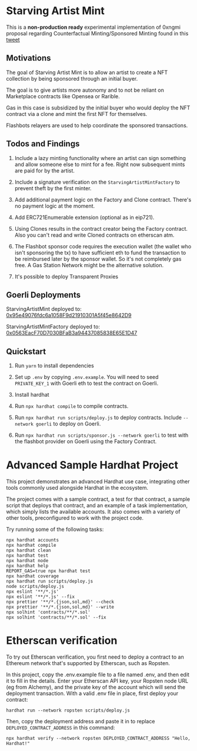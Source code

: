 # Starving Artist Mint 

This is a **non-production ready** experimental implementation of 0xngmi proposal regarding Counterfactual Minting/Sponsored Minting found in this [tweet](https://twitter.com/0xngmi/status/1447015858925195268)

## Motivations

The goal of Starving Artist Mint is to allow an artist to create a NFT collection by being sponsored through an initial buyer. 

The goal is to give artists more autonomy and to not be reliant on Marketplace contracts like Opensea or Rarible.  

Gas in this case is subsidized by the initial buyer who would deploy the NFT contract via a clone and mint the first NFT for themselves. 

Flashbots relayers are used to help coordinate the sponsored transactions.

## Todos and Findings
1. Include a lazy minting functionality where an artist can sign something and 
allow someone else to mint for a fee. Right now subsequent mints are paid for by the artist.

2. Include a signature verification on the `StarvingArtistMintFactory` to prevent theft by the first minter.  

3. Add additional payment logic on the Factory and Clone contract. There's no payment logic at the moment.

4. Add ERC721Enumerable extension (optional as in eip721).

5. Using Clones results in the contract creator being the Factory contract. Also you can't read and write Cloned contracts on etherscan atm.

6. The Flashbot sponsor code requires the execution wallet (the wallet who isn't sponsoring the tx) to have sufficient eth to fund the transaction to be reimbursed later by the sponsor wallet. So it's not completely gas free. 
A Gas Station Network might be the alternative solution.

7. It's possible to deploy Transparent Proxies

## Goerli Deployments
StarvingArtistMint deployed to: [0x95e49076fdc6a1058F9d21910301A5f45e8642D9](https://goerli.etherscan.io/address/0x95e49076fdc6a1058F9d21910301A5f45e8642D9)

StarvingArtistMintFactory deployed to: [0x0563EacF70D7030BFaB3a94437085838E65E1D47](https://goerli.etherscan.io/address/0x0563eacf70d7030bfab3a94437085838e65e1d47)

## Quickstart
1. Run `yarn` to install dependencies

1. Set up `.env` by copying `.env.example`. You will need to seed `PRIVATE_KEY_1` with Goerli eth to test the contract on Goerli.

1. Install hardhat

1. Run `npx hardhat compile` to compile contracts.

1. Run `npx hardhat run scripts/deploy.js` to deploy contracts. Include `--network goerli` to deploy on Goerli.

1. Run `npx hardhat run scripts/sponsor.js --network goerli` to test with the flashbot provider on Goerli using the Factory Contract.

# Advanced Sample Hardhat Project

This project demonstrates an advanced Hardhat use case, integrating other tools commonly used alongside Hardhat in the ecosystem.

The project comes with a sample contract, a test for that contract, a sample script that deploys that contract, and an example of a task implementation, which simply lists the available accounts. It also comes with a variety of other tools, preconfigured to work with the project code.

Try running some of the following tasks:

```shell
npx hardhat accounts
npx hardhat compile
npx hardhat clean
npx hardhat test
npx hardhat node
npx hardhat help
REPORT_GAS=true npx hardhat test
npx hardhat coverage
npx hardhat run scripts/deploy.js
node scripts/deploy.js
npx eslint '**/*.js'
npx eslint '**/*.js' --fix
npx prettier '**/*.{json,sol,md}' --check
npx prettier '**/*.{json,sol,md}' --write
npx solhint 'contracts/**/*.sol'
npx solhint 'contracts/**/*.sol' --fix
```

# Etherscan verification

To try out Etherscan verification, you first need to deploy a contract to an Ethereum network that's supported by Etherscan, such as Ropsten.

In this project, copy the .env.example file to a file named .env, and then edit it to fill in the details. Enter your Etherscan API key, your Ropsten node URL (eg from Alchemy), and the private key of the account which will send the deployment transaction. With a valid .env file in place, first deploy your contract:

```shell
hardhat run --network ropsten scripts/deploy.js
```

Then, copy the deployment address and paste it in to replace `DEPLOYED_CONTRACT_ADDRESS` in this command:

```shell
npx hardhat verify --network ropsten DEPLOYED_CONTRACT_ADDRESS "Hello, Hardhat!"
```

